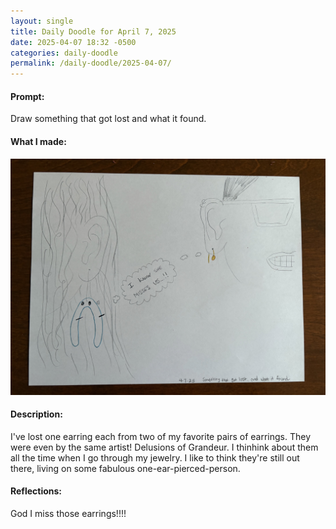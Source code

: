 ```yaml
---
layout: single
title: Daily Doodle for April 7, 2025
date: 2025-04-07 18:32 -0500
categories: daily-doodle
permalink: /daily-doodle/2025-04-07/
---
```

#### Prompt: 
Draw something that got lost and what it found.

#### What I made:
<a href="/assets/images/doodles/doodle-2025-04-07-IMG_1982.HEIC.jpg" target="_blank" class="daily-doodle-link">
  <img src="/assets/images/doodles/doodle-2025-04-07-IMG_1982.HEIC.jpg" alt="Daily Doodle for April 07, 2025" class="daily-doodle-image">
</a>

#### Description:
I've lost one earring each from two of my favorite pairs of earrings. They were even by the same artist! Delusions of Grandeur. I thinhink about them all the time when I go through my jewelry. I like to think they're still out there, living on some fabulous one-ear-pierced-person.

#### Reflections: 
God I miss those earrings!!!!
